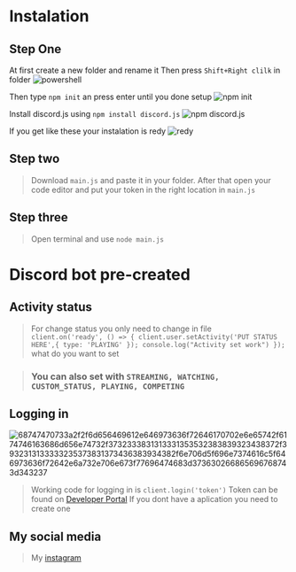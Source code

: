 # Instalation
## Step One
At first create a new folder and rename it
Then press `Shift+Right clilk` in folder
![powershell](https://media.discordapp.net/attachments/723811315528892487/921128676647633006/Powershell.png?width=760&height=427)

Then type `npm init` an press enter until you done setup
![npm init](https://media.discordapp.net/attachments/723811315528892487/921129120082055228/npm_ini.png?width=760&height=427)

Install discord.js using `npm install discord.js`
![npm discord.js](https://media.discordapp.net/attachments/723811315528892487/921133257817468948/npm_instal_discord.js.png?width=760&height=427)

If you get like these your instalation is redy
![redy](https://media.discordapp.net/attachments/723811315528892487/921135736969887785/final_download_discord.js.png?width=760&height=427)

## Step two

>Download `main.js` and paste it in your folder. 
>After that open your code editor and put your token in the right location in `main.js`

## Step three

>Open terminal and use `node main.js`

# Discord bot pre-created

## Activity status
>For change status you only need to change in file ``` client.on('ready', () => {
  client.user.setActivity('PUT STATUS HERE',{ type: 'PLAYING' });
   console.log("Activity set work")
    });``` what do you want to set
    
>### You can also set with ```STREAMING, WATCHING, CUSTOM_STATUS, PLAYING, COMPETING``` 


## Logging in
![68747470733a2f2f6d656469612e646973636f72646170702e6e65742f6174746163686d656e74732f3732333831313331353532383839323438372f3932313133333235373831373436383934382f6e706d5f696e7374616c5f646973636f72642e6a732e706e673f77696474683d373630266865696768743d343237](https://user-images.githubusercontent.com/69989935/146442906-232aeb84-ac64-4c9a-affc-468c4161f9a6.png)

>Working code for logging in is `client.login('token')`
>Token can be found on [Developer Portal](https://discord.com/developers/applications)
>If you dont have a aplication you need to create one

## My social media

>My [instagram](https://instagram.com/mihai200677)
